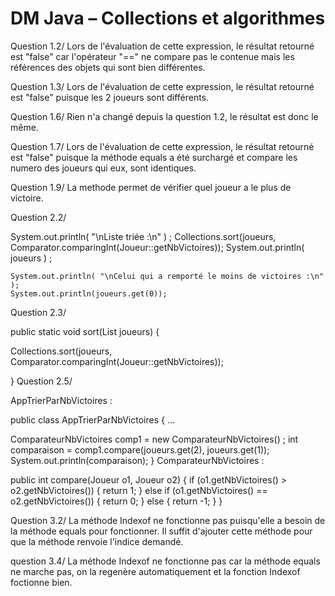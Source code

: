 # DM Java – Collections et algorithmes

Question 1.2/ Lors de l'évaluation de cette expression, le résultat retourné est "false" car l'opérateur "==" ne compare pas le contenue mais les références des objets qui sont bien différentes.

Question 1.3/ Lors de l'évaluation de cette expression, le résultat retourné est "false" puisque les 2 joueurs sont différents.

Question 1.6/ Rien n'a changé depuis la question 1.2, le résultat est donc le même.

Question 1.7/ Lors de l'évaluation de cette expression, le résultat retourné est "false" puisque la méthode equals a été surchargé et compare les numero des joueurs qui eux, sont identiques.

Question 1.9/ La methode permet de vérifier quel joueur a le plus de victoire.

Question 2.2/ 

System.out.println( "\nListe triée :\n" ) ; Collections.sort(joueurs, Comparator.comparingInt(Joueur::getNbVictoires)); System.out.println( joueurs ) ; 

	System.out.println( "\nCelui qui a remporté le moins de victoires :\n" );
	System.out.println(joueurs.get(0));

Question 2.3/

public static void sort(List joueurs) {

Collections.sort(joueurs, Comparator.comparingInt(Joueur::getNbVictoires));

}
Question 2.5/

AppTrierParNbVictoires :

public class AppTrierParNbVictoires { ...

 ComparateurNbVictoires comp1 = new ComparateurNbVictoires() ; 
		int comparaison = comp1.compare(joueurs.get(2), joueurs.get(1));
		System.out.println(comparaison);
}
ComparateurNbVictoires :

public int compare(Joueur o1, Joueur o2) { if (o1.getNbVictoires() > o2.getNbVictoires()) { return 1; } else if (o1.getNbVictoires() == o2.getNbVictoires()) { return 0; } else { return -1; } }

Question 3.2/ La méthode Indexof ne fonctionne pas puisqu'elle a besoin de la méthode equals pour fonctionner. Il suffit d'ajouter cette méthode pour que la méthode renvoie l'indice demandé.

question 3.4/ La méthode Indexof ne fonctionne pas car la méthode equals ne marche pas, on la regenère automatiquement et la fonction Indexof foctionne bien.
